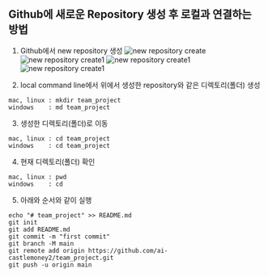 ## Github에 새로운 Repository 생성 후 로컬과 연결하는 방법

1. Github에서 new repository 생성
![new repository create](https://github.com/ai-castlemoney/github_test/blob/master/images/clone_github_test.png)
![new repository create1]()
![new repository create1]()
![new repository create1]()

2. local command line에서 위에서 생성한 repository와 같은 디렉토리(폴더) 생성
```
mac, linux : mkdir team_project
windows    : md team_project
```

3. 생성한 디렉토리(폴더)로 이동
```
mac, linux : cd team_project
windows    : cd team_project
```

4. 현재 디렉토리(폴더) 확인
```
mac, linux : pwd
windows    : cd
```

5. 아래와 순서와 같이 실행
```
echo "# team_project" >> README.md
git init
git add README.md
git commit -m "first commit"
git branch -M main
git remote add origin https://github.com/ai-castlemoney2/team_project.git
git push -u origin main
```